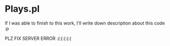 # Plays.pl
If I was able to finish to this work, I'll write down description about this code :p

PLZ FIX SERVER ERROR :(:(:(:(:(
